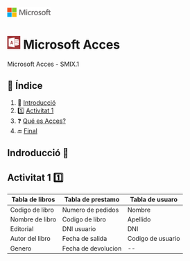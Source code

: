![image](img/logo.png)
# ![image](img/Appp.png) Microsoft Acces

Microsoft Acces - SMIX.1

## 📖 Índice			
1. :bookmark_tabs: [Introducció](#id1)  
2. :one: [Activitat 1](#id2)  
3. :question: [ Qué es Acces?](#id3) 
4. :end: [Final](#id500)
<div id='id1' />  

## Indroducció :bookmark_tabs:


<div id='id2' />

## Activitat 1 :one:

| Tabla de libros | Tabla de prestamo | Tabla de usuaro |
| ----------- | ----------- | ----------- |
| Codigo de libro | Numero de pedidos | Nombre |
| Nombre de libro | Codigo de libro | Apellido |
| Editorial | DNI usuario | DNI |
| Autor del libro | Fecha de salida | Codigo de usuario |
| Genero | Fecha de devolucion | -- |










<div id='id500' />
